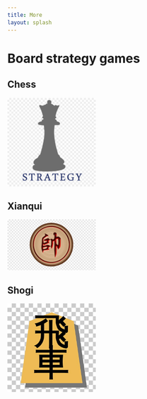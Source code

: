 ```yaml
---
title: More
layout: splash
---
```


<h1>Board strategy games</h1>
<h2>Chess</h2>
 <img src="https://raw.githubusercontent.com/julitrii/CV/master/chesslog.jpg" alt="Chesst" width="200" >
<h2>Xianqui</h2>
 <img src="https://raw.githubusercontent.com/julitrii/CV/master/Xilog.png" alt="Xianqui" width="200" >
<h2>Shogi</h2>
 <img src="https://raw.githubusercontent.com/julitrii/CV/master/sholog.jpg" alt="Shogui" width="200" >
